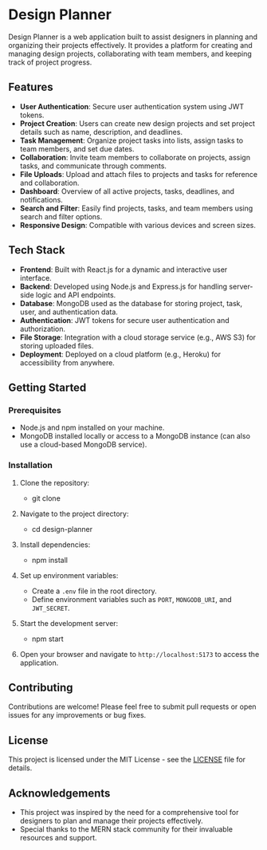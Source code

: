 <!-- <p align="center">
  <img src="https://nestjs.com/img/logo_text.svg" width="320" alt="Nest Logo" /></a>
</p>

<p align="center">
   A progressive <a href="http://nodejs.org" target="_blank">Node.js</a> framework for building efficient and scalable server-side applications.
</p> -->

# Design Planner

Design Planner is a web application built to assist designers in planning and organizing their projects effectively. It provides a platform for creating and managing design projects, collaborating with team members, and keeping track of project progress.

## Features

- **User Authentication**: Secure user authentication system using JWT tokens.
- **Project Creation**: Users can create new design projects and set project details such as name, description, and deadlines.
- **Task Management**: Organize project tasks into lists, assign tasks to team members, and set due dates.
- **Collaboration**: Invite team members to collaborate on projects, assign tasks, and communicate through comments.
- **File Uploads**: Upload and attach files to projects and tasks for reference and collaboration.
- **Dashboard**: Overview of all active projects, tasks, deadlines, and notifications.
- **Search and Filter**: Easily find projects, tasks, and team members using search and filter options.
- **Responsive Design**: Compatible with various devices and screen sizes.

## Tech Stack

- **Frontend**: Built with React.js for a dynamic and interactive user interface.
- **Backend**: Developed using Node.js and Express.js for handling server-side logic and API endpoints.
- **Database**: MongoDB used as the database for storing project, task, user, and authentication data.
- **Authentication**: JWT tokens for secure user authentication and authorization.
- **File Storage**: Integration with a cloud storage service (e.g., AWS S3) for storing uploaded files.
- **Deployment**: Deployed on a cloud platform (e.g., Heroku) for accessibility from anywhere.

## Getting Started

### Prerequisites

- Node.js and npm installed on your machine.
- MongoDB installed locally or access to a MongoDB instance (can also use a cloud-based MongoDB service).

### Installation

1. Clone the repository:

   - git clone <repository-url>

2. Navigate to the project directory:

   - cd design-planner

3. Install dependencies:

   - npm install

4. Set up environment variables:

   - Create a `.env` file in the root directory.
   - Define environment variables such as `PORT`, `MONGODB_URI`, and `JWT_SECRET`.

5. Start the development server:

   - npm start

6. Open your browser and navigate to `http://localhost:5173` to access the application.

## Contributing

Contributions are welcome! Please feel free to submit pull requests or open issues for any improvements or bug fixes.

## License

This project is licensed under the MIT License - see the [LICENSE](https://github.com/safeerep/design-planner/blob/main/LICENSE.md) file for details.

## Acknowledgements

- This project was inspired by the need for a comprehensive tool for designers to plan and manage their projects effectively.
- Special thanks to the MERN stack community for their invaluable resources and support.
